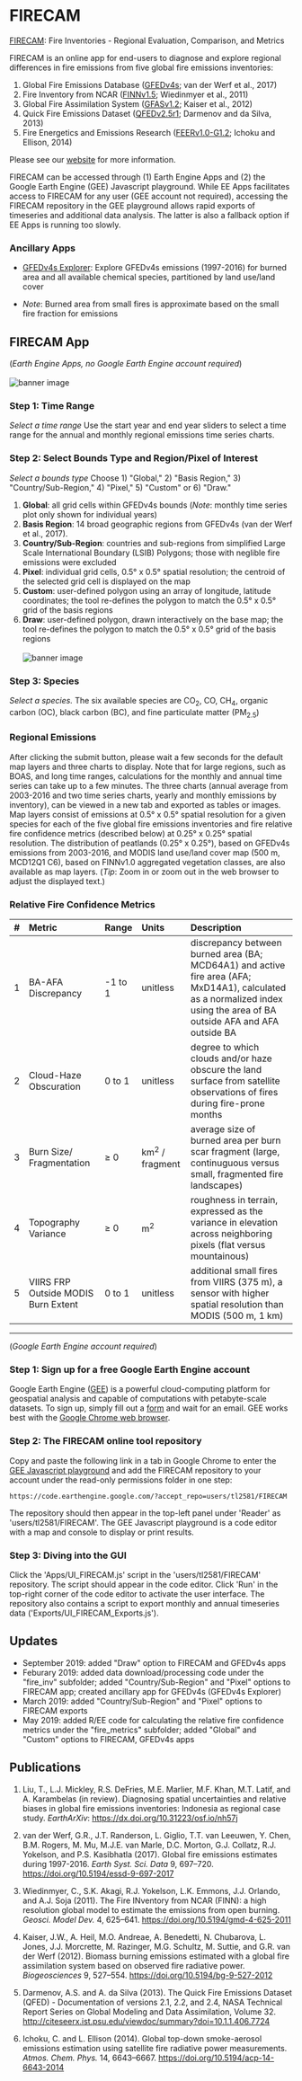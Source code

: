 # FIRECAM
[FIRECAM](https://globalfires.earthengine.app/view/firecam): Fire Inventories - Regional Evaluation, Comparison, and Metrics

FIRECAM is an online app for end-users to diagnose and explore regional differences in fire emissions from five global fire emissions inventories:
1. Global Fire Emissions Database ([GFEDv4s](https://www.globalfiredata.org/); van der Werf et al., 2017)
2. Fire Inventory from NCAR ([FINNv1.5](http://bai.acom.ucar.edu/Data/fire); Wiedinmyer et al., 2011)
3. Global Fire Assimilation System ([GFASv1.2](http://gmes-atmosphere.eu/about/project_structure/input_data/d_fire/); Kaiser et al., 2012)
4. Quick Fire Emissions Dataset ([QFEDv2.5r1](https://gmao.gsfc.nasa.gov/research/science_snapshots/global_fire_emissions.php); Darmenov and da Silva, 2013)
5. Fire Energetics and Emissions Research ([FEERv1.0-G1.2](https://feer.gsfc.nasa.gov/data/emissions/); Ichoku and Ellison, 2014)

Please see our [website](https://sites.google.com/view/firecam/home) for more information.

FIRECAM can be accessed through (1) Earth Engine Apps and (2) the Google Earth Engine (GEE) Javascript playground. While EE Apps facilitates access to FIRECAM for any user (GEE account not required), accessing the FIRECAM repository in the GEE playground allows rapid exports of timeseries and additional data analysis. The latter is also a fallback option if EE Apps is running too slowly.

### Ancillary Apps
* [GFEDv4s Explorer](https://globalfires.earthengine.app/view/gfedv4s): Explore GFEDv4s emissions (1997-2016) for burned area and all available chemical species, partitioned by land use/land cover
- *Note*: Burned area from small fires is approximate based on the small fire fraction for emissions

## FIRECAM App
(*Earth Engine Apps, no Google Earth Engine account required*)
<br><br>
![banner image](https://github.com/tianjialiu/FIRECAM/blob/master/docs/imgs/FIRECAM.png)

### Step 1: Time Range
*Select a time range* Use the start year and end year sliders to select a time range for the annual and monthly regional emissions time series charts.

### Step 2: Select Bounds Type and Region/Pixel of Interest
*Select a bounds type* Choose 1) "Global," 2) "Basis Region," 3) "Country/Sub-Region," 4) "Pixel," 5) "Custom" or 6) "Draw."
1. **Global**: all grid cells within GFEDv4s bounds (*Note*: monthly time series plot only shown for individual years)
2. **Basis Region**: 14 broad geographic regions from GFEDv4s (van der Werf et al., 2017).
3. **Country/Sub-Region**: countries and sub-regions from simplified Large Scale International Boundary (LSIB) Polygons; those with neglible fire emissions were excluded
4. **Pixel**: individual grid cells, 0.5° x 0.5° spatial resolution; the centroid of the selected grid cell is displayed on the map
5. **Custom**: user-defined polygon using an array of longitude, latitude coordinates; the tool re-defines the polygon to match the 0.5° x 0.5° grid of the basis regions
5. **Draw**: user-defined polygon, drawn interactively on the base map; the tool re-defines the polygon to match the 0.5° x 0.5° grid of the basis regions
<br><br>
![banner image](https://github.com/tianjialiu/FIRECAM/blob/master/docs/imgs/basisRegions.png)

### Step 3: Species
*Select a species.* The six available species are CO<sub>2</sub>, CO, CH<sub>4</sub>, organic carbon (OC), black carbon (BC), and fine particulate matter (PM<sub>2.5</sub>)

### Regional Emissions
After clicking the submit button, please wait a few seconds for the default map layers and three charts to display. Note that for large regions, such as BOAS, and long time ranges, calculations for the monthly and annual time series can take up to a few minutes. The three charts (annual average from 2003-2016 and two time series charts, yearly and monthly emissions by inventory), can be viewed in a new tab and exported as tables or images. Map layers consist of emissions at 0.5° x 0.5° spatial resolution for a given species for each of the five global fire emissions inventories and fire relative fire confidence metrics (described below) at 0.25° x 0.25° spatial resolution. The distribution of peatlands (0.25° x 0.25°), based on GFEDv4s emissions from 2003-2016, and MODIS land use/land cover map (500 m, MCD12Q1 C6), based on FINNv1.0 aggregated vegetation classes, are also available as map layers. (*Tip*: Zoom in or zoom out in the web browser to adjust the displayed text.)

### Relative Fire Confidence Metrics
| # | Metric | Range | Units | Description |
| :---: | :--- | :--- | :--- | :--- |
| 1 | BA-AFA Discrepancy | -1 to 1 | unitless | discrepancy between burned area (BA; MCD64A1) and active fire area (AFA; MxD14A1), calculated as a normalized index using the area of BA outside AFA and AFA outside BA |
| 2 | Cloud-Haze Obscuration | 0 to 1 | unitless | degree to which clouds and/or haze obscure the land surface from satellite observations of fires during fire-prone months |
| 3 | Burn Size/ Fragmentation | ≥ 0 | km<sup>2</sup> / fragment | average size of burned area per burn scar fragment (large, continuguous versus small, fragmented fire landscapes) |
| 4 | Topography Variance | ≥ 0 | m<sup>2</sup> | roughness in terrain, expressed as the variance in elevation across neighboring pixels (flat versus mountainous) |
| 5 | VIIRS FRP Outside MODIS Burn Extent | 0 to 1 | unitless | additional small fires from VIIRS (375 m), a sensor with higher spatial resolution than MODIS (500 m, 1 km) |

------

(*Google Earth Engine account required*)
### Step 1: Sign up for a free Google Earth Engine account
Google Earth Engine ([GEE](https://earthengine.google.com/)) is a powerful cloud-computing platform for geospatial analysis and capable of computations with petabyte-scale datasets. To sign up, simply fill out a [form](https://signup.earthengine.google.com/) and wait for an email. GEE works best with the [Google Chrome web browser](https://www.google.com/chrome/).

### Step 2: The FIRECAM online tool repository
Copy and paste the following link in a tab in Google Chrome to enter the [GEE Javascript playground](https://code.earthengine.google.com/) and add the FIRECAM repository to your account under the read-only permissions folder in one step:
```
https://code.earthengine.google.com/?accept_repo=users/tl2581/FIRECAM
```
The repository should then appear in the top-left panel under 'Reader' as 'users/tl2581/FIRECAM'. The GEE Javascript playground is a code editor with a map and console to display or print results.

### Step 3: Diving into the GUI
Click the 'Apps/UI_FIRECAM.js' script in the 'users/tl2581/FIRECAM' repository. The script should appear in the code editor. Click 'Run' in the top-right corner of the code editor to activate the user interface. The repository also contains a script to export monthly and annual timeseries data ('Exports/UI_FIRECAM_Exports.js').

## Updates
* September 2019: added "Draw" option to FIRECAM and GFEDv4s apps
* Feburary 2019: added data download/processing code under the "fire_inv" subfolder; added "Country/Sub-Region" and "Pixel" options to FIRECAM app; created ancillary app for GFEDv4s (GFEDv4s Explorer)
* March 2019: added "Country/Sub-Region" and "Pixel" options to FIRECAM exports
* May 2019: added R/EE code for calculating the relative fire confidence metrics under the "fire_metrics" subfolder; added "Global" and "Custom" options to FIRECAM, GFEDv4s apps

## Publications
1. Liu, T., L.J. Mickley, R.S. DeFries, M.E. Marlier, M.F. Khan, M.T. Latif, and A. Karambelas (in review). Diagnosing spatial uncertainties and relative biases in global fire emissions inventories: Indonesia as regional case study. *EarthArXiv*: https://dx.doi.org/10.31223/osf.io/nh57j

2. van der Werf, G.R., J.T. Randerson, L. Giglio, T.T. van Leeuwen, Y. Chen, B.M. Rogers, M. Mu, M.J.E. van Marle, D.C. Morton, G.J. Collatz, R.J. Yokelson, and P.S. Kasibhatla (2017). Global fire emissions estimates during 1997-2016. *Earth Syst. Sci. Data* 9, 697–720. https://doi.org/10.5194/essd-9-697-2017

3. Wiedinmyer, C., S.K. Akagi, R.J. Yokelson, L.K. Emmons, J.J. Orlando, and A.J. Soja (2011). The Fire INventory from NCAR (FINN): a high resolution global model to estimate the emissions from open burning. *Geosci. Model Dev.* 4, 625–641. https://doi.org/10.5194/gmd-4-625-2011

4. Kaiser, J.W., A. Heil, M.O. Andreae, A. Benedetti, N. Chubarova,  L. Jones, J.J. Morcrette, M. Razinger, M.G. Schultz, M. Suttie, and G.R. van der Werf (2012). Biomass burning emissions estimated with a global fire assimilation system based on observed fire radiative power. *Biogeosciences* 9, 527–554. https://doi.org/10.5194/bg-9-527-2012

5. Darmenov, A.S. and A. da Silva (2013). The Quick Fire Emissions Dataset (QFED) - Documentation of versions 2.1, 2.2, and 2.4, NASA Technical Report Series on Global Modeling and Data Assimilation, Volume 32. http://citeseerx.ist.psu.edu/viewdoc/summary?doi=10.1.1.406.7724

6. Ichoku, C. and L. Ellison (2014). Global top-down smoke-aerosol emissions estimation using satellite fire radiative power measurements. *Atmos. Chem. Phys.* 14, 6643–6667. https://doi.org/10.5194/acp-14-6643-2014
